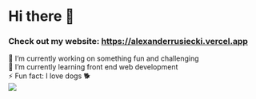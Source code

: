 # Hi there 👋  
### Check out my website: https://alexanderrusiecki.vercel.app
<!--
**alexander-rusiecki/alexander-rusiecki** is a ✨ _special_ ✨ repository because its `README.md` (this file) appears on your GitHub profile.
Here are some ideas to get you started:
-->
🔭 I’m currently working on something fun and challenging  
🌱 I’m currently learning front end web development  
⚡ Fun fact: I love dogs 🐕  
![](https://komarev.com/ghpvc/?username=alexander-rusiecki&color=blueviolet&style=flat)  
